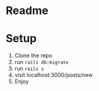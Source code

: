 # Readme

# Setup

1. Clone the repo
2. run `rails db:migrate`
3. run `rails s`
4. visit localhost:3000/posts/new
5. Enjoy
